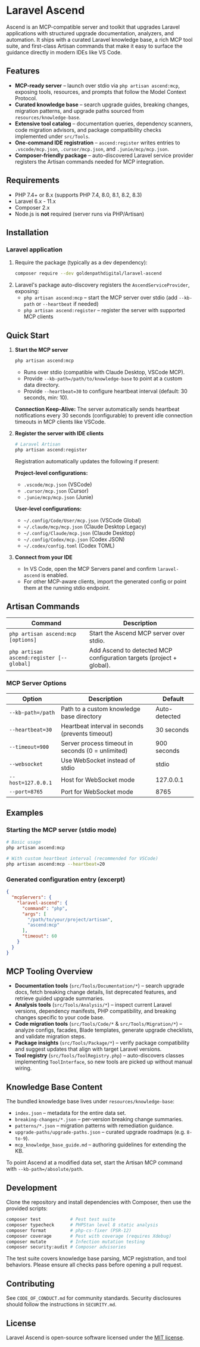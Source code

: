# Laravel Ascend

Ascend is an MCP-compatible server and toolkit that upgrades Laravel applications with structured upgrade documentation, analyzers, and automation. It ships with a curated Laravel knowledge base, a rich MCP tool suite, and first-class Artisan commands that make it easy to surface the guidance directly in modern IDEs like VS Code.

## Features
- **MCP-ready server** – launch over stdio via `php artisan ascend:mcp`, exposing tools, resources, and prompts that follow the Model Context Protocol.
- **Curated knowledge base** – search upgrade guides, breaking changes, migration patterns, and upgrade paths sourced from `resources/knowledge-base`.
- **Extensive tool catalog** – documentation queries, dependency scanners, code migration advisors, and package compatibility checks implemented under `src/Tools`.
- **One-command IDE registration** – `ascend:register` writes entries to `.vscode/mcp.json`, `.cursor/mcp.json`, and `.junie/mcp/mcp.json`.
- **Composer-friendly package** – auto-discovered Laravel service provider registers the Artisan commands needed for MCP integration.

## Requirements
- PHP 7.4+ or 8.x (supports PHP 7.4, 8.0, 8.1, 8.2, 8.3)
- Laravel 6.x - 11.x
- Composer 2.x
- Node.js is **not** required (server runs via PHP/Artisan)

## Installation

### Laravel application
1. Require the package (typically as a dev dependency):
   ```bash
   composer require --dev goldenpathdigital/laravel-ascend
   ```
2. Laravel's package auto-discovery registers the `AscendServiceProvider`, exposing:
   - `php artisan ascend:mcp` – start the MCP server over stdio (add `--kb-path` or `--heartbeat` if needed)
   - `php artisan ascend:register` – register the server with supported MCP clients

## Quick Start

1. **Start the MCP server**
   ```bash
   php artisan ascend:mcp
   ```
   - Runs over stdio (compatible with Claude Desktop, VSCode MCP).
   - Provide `--kb-path=/path/to/knowledge-base` to point at a custom data directory.
   - Provide `--heartbeat=30` to configure heartbeat interval (default: 30 seconds, min: 10).

   **Connection Keep-Alive:** The server automatically sends heartbeat notifications every 30 seconds (configurable) to prevent idle connection timeouts in MCP clients like VSCode.

2. **Register the server with IDE clients**
   ```bash
   # Laravel Artisan
   php artisan ascend:register
   ```
   Registration automatically updates the following if present:
   
   **Project-level configurations:**
   - `.vscode/mcp.json` (VSCode)
   - `.cursor/mcp.json` (Cursor)
   - `.junie/mcp/mcp.json` (Junie)
   
   **User-level configurations:**
   - `~/.config/Code/User/mcp.json` (VSCode Global)
   - `~/.claude/mcp/mcp.json` (Claude Desktop Legacy)
   - `~/.config/Claude/mcp.json` (Claude Desktop)
   - `~/.config/Codex/mcp.json` (Codex JSON)
   - `~/.codex/config.toml` (Codex TOML)

3. **Connect from your IDE**
   - In VS Code, open the MCP Servers panel and confirm `laravel-ascend` is enabled.
   - For other MCP-aware clients, import the generated config or point them at the running stdio endpoint.

## Artisan Commands

| Command | Description |
| --- | --- |
| `php artisan ascend:mcp [options]` | Start the Ascend MCP server over stdio. |
| `php artisan ascend:register [--global]` | Add Ascend to detected MCP configuration targets (project + global). |

### MCP Server Options

| Option | Description | Default |
| --- | --- | --- |
| `--kb-path=/path` | Path to a custom knowledge base directory | Auto-detected |
| `--heartbeat=30` | Heartbeat interval in seconds (prevents timeout) | 30 seconds |
| `--timeout=900` | Server process timeout in seconds (0 = unlimited) | 900 seconds |
| `--websocket` | Use WebSocket instead of stdio | stdio |
| `--host=127.0.0.1` | Host for WebSocket mode | 127.0.0.1 |
| `--port=8765` | Port for WebSocket mode | 8765 |

## Examples

### Starting the MCP server (stdio mode)
```bash
# Basic usage
php artisan ascend:mcp

# With custom heartbeat interval (recommended for VSCode)
php artisan ascend:mcp --heartbeat=20
```

### Generated configuration entry (excerpt)
```json
{
  "mcpServers": {
    "laravel-ascend": {
      "command": "php",
      "args": [
        "/path/to/your/project/artisan",
        "ascend:mcp"
      ],
      "timeout": 60
    }
  }
}
```

## MCP Tooling Overview
- **Documentation tools** (`src/Tools/Documentation/*`) – search upgrade docs, fetch breaking change details, list deprecated features, and retrieve guided upgrade summaries.
- **Analysis tools** (`src/Tools/Analysis/*`) – inspect current Laravel versions, dependency manifests, PHP compatibility, and breaking changes specific to your code base.
- **Code migration tools** (`src/Tools/Code/*` & `src/Tools/Migration/*`) – analyze configs, facades, Blade templates, generate upgrade checklists, and validate migration steps.
- **Package insights** (`src/Tools/Package/*`) – verify package compatibility and suggest updates that align with target Laravel versions.
- **Tool registry** (`src/Tools/ToolRegistry.php`) – auto-discovers classes implementing `ToolInterface`, so new tools are picked up without manual wiring.

## Knowledge Base Content
The bundled knowledge base lives under `resources/knowledge-base`:
- `index.json` – metadata for the entire data set.
- `breaking-changes/*.json` – per-version breaking change summaries.
- `patterns/*.json` – migration patterns with remediation guidance.
- `upgrade-paths/upgrade-paths.json` – curated upgrade roadmaps (e.g. `8-to-9`).
- `mcp_knowledge_base_guide.md` – authoring guidelines for extending the KB.

To point Ascend at a modified data set, start the Artisan MCP command with `--kb-path=/absolute/path`.

## Development
Clone the repository and install dependencies with Composer, then use the provided scripts:

```bash
composer test           # Pest test suite
composer typecheck      # PHPStan level 8 static analysis
composer format         # php-cs-fixer (PSR-12)
composer coverage       # Pest with coverage (requires Xdebug)
composer mutate         # Infection mutation testing
composer security:audit # Composer advisories
```

The test suite covers knowledge base parsing, MCP registration, and tool behaviors. Please ensure all checks pass before opening a pull request.

## Contributing
See `CODE_OF_CONDUCT.md` for community standards. Security disclosures should follow the instructions in `SECURITY.md`.

## License

Laravel Ascend is open-source software licensed under the [MIT license](LICENSE).
